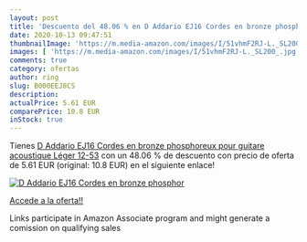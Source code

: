 ```yaml
---
layout: post
title: 'Descuento del 48.06 % en D Addario EJ16 Cordes en bronze phosphor'
date: 2020-10-13 09:47:51
thumbnailImage: 'https://m.media-amazon.com/images/I/51vhmF2RJ-L._SL200_.jpg'
images: [ 'https://m.media-amazon.com/images/I/51vhmF2RJ-L._SL200_.jpg' ]
comments: true
category: ofertas
author: ring
slug: B000EEJ8CS
description:
actualPrice: 5.61 EUR
comparePrice: 10.8 EUR
inStock: true
---
```


Tienes [D Addario EJ16 Cordes en bronze phosphoreux pour guitare acoustique Léger 12-53](https://www.amazon.fr/dp/B000EEJ8CS/?tag=tolees0d-21) con un 48.06 % de descuento con precio de oferta de 5.61 EUR (original: 10.8 EUR) en el siguiente enlace!

[![D Addario EJ16 Cordes en bronze phosphor](https://m.media-amazon.com/images/I/51vhmF2RJ-L._SL200_.jpg)](https://www.amazon.fr/dp/B000EEJ8CS/?tag=tolees0d-21)

[Accede a la oferta!!](https://www.amazon.fr/dp/B000EEJ8CS/?tag=tolees0d-21)

Links participate in Amazon Associate program and might generate a comission on qualifying sales


